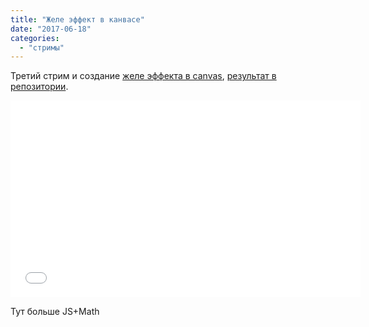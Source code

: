 ```yaml
---
title: "Желе эффект в канвасе"
date: "2017-06-18"
categories: 
  - "стримы"
---
```


Третий стрим и создание [желе эффекта в canvas](http://cssing.org.ua/jela/jela.html), [результат в репозитории](https://github.com/akella/balls).

<iframe width="560" height="315" src="//www.youtube.com/embed/XqB_Ulfpd0w" frameborder="0" allowfullscreen></iframe>

Тут больше JS+Math
